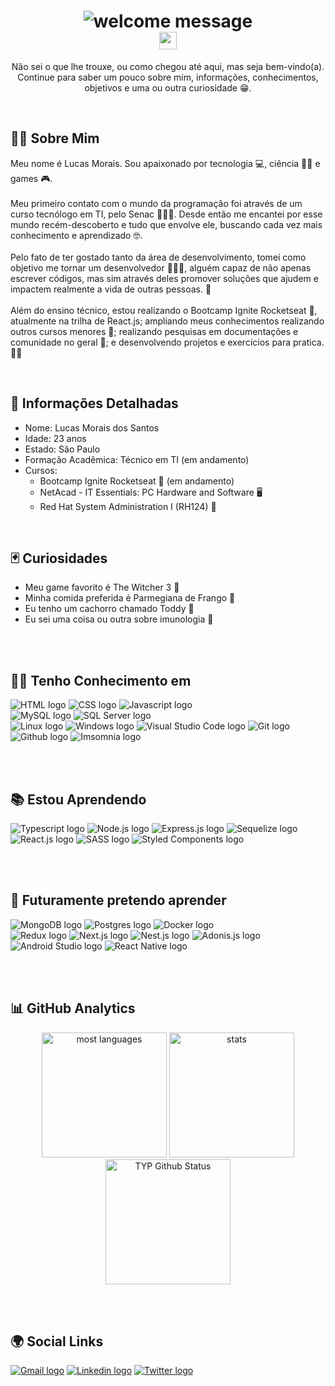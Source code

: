 <div align="center">
  <h1>
    <img src="https://readme-typing-svg.herokuapp.com?font=Segoe+UI&size=34&lines=Ol%C3%A1+%F0%9F%91%8B%F0%9F%8F%BC.+Bem+Vindo(a)!" alt="welcome message"> <br/>
    <img src="https://komarev.com/ghpvc/?username=LucasMorais1998-github-LucasMorais1998&style=flat-square" height="28px" alt="profile views counter">
  </h1>
</div>

<p align="center">
  Não sei o que lhe trouxe, ou como chegou até aqui, mas seja bem-vindo(a). <br/>
  Continue para saber um pouco sobre mim, informações, conhecimentos, objetivos e uma ou outra curiosidade 😁.
</p>

<br/>
<h2 align="left">🧑🏻‍ Sobre Mim</h2>

<p align="left">
  Meu nome é Lucas Morais. Sou apaixonado por tecnologia 💻, ciência 👨‍🔬 e games 🎮. <br/> <br/>
  Meu primeiro contato com o mundo da programação foi através de um curso tecnólogo em TI, pelo Senac 👨🏼‍🎓. Desde então me encantei por esse mundo recém-descoberto e tudo que envolve ele, buscando cada vez mais conhecimento e aprendizado 🤓. <br/> <br/>
  Pelo fato de ter gostado tanto da área de desenvolvimento, tomei como objetivo me tornar um desenvolvedor 👨🏼‍💻, alguém capaz de não apenas escrever códigos, mas sim através deles promover soluções que ajudem e impactem realmente a vida de outras pessoas. 🤝<br/> <br/>
  Além do ensino técnico, estou realizando o Bootcamp Ignite Rocketseat 🚀, atualmente na trilha de React.js; ampliando meus conhecimentos realizando outros cursos menores 📖; realizando pesquisas em documentações e comunidade no geral 🔎; e desenvolvendo projetos e exercícios para pratica. ✍🏼
</p>

<br/>
<h2 align="left">📁 Informações Detalhadas</h2>
<ul>
  <li>Nome: Lucas Morais dos Santos</li>
  <li>Idade: 23 anos</li>
  <li>Estado: São Paulo</li>
  <li>Formação Acadêmica: Técnico em TI (em andamento)</li>
  <li>Cursos:
    <ul>
      <li>Bootcamp Ignite Rocketseat 🚀 (em andamento)</li>
      <li>NetAcad - IT Essentials: PC Hardware and Software 🖥</li>
      <li>Red Hat System Administration I (RH124) 🧧 </li>
    </ul>
</ul>

<br/>
<h2 align="left">🃏 Curiosidades</h2>
<ul>
  <li>Meu game favorito é The Witcher 3 🐺</li>
  <li>Minha comida preferida é Parmegiana de Frango 🍗</li>
  <li>Eu tenho um cachorro chamado Toddy 🐶</li>
  <li>Eu sei uma coisa ou outra sobre imunologia 🧪</li>
</ul>

<br/><br/>
<h2 align="left"> 👨‍💻 Tenho Conhecimento em</h2>

<span> 
  <img src="https://img.shields.io/badge/html5-%23E34F26.svg?style=for-the-badge&logo=html5&logoColor=white" alt="HTML logo" title="HTML"/> 
  <img src="https://img.shields.io/badge/css3-%231572B6.svg?style=for-the-badge&logo=css3&logoColor=white" alt="CSS logo" title="CSS" />
  <img src="https://img.shields.io/badge/javascript-%23323330.svg?style=for-the-badge&logo=javascript&logoColor=%23F7DF1E" alt="Javascript logo" title="Javascript" /> <br/>
  <img src="https://img.shields.io/badge/mysql-%2300f.svg?style=for-the-badge&logo=mysql&logoColor=white" alt="MySQL logo" title="MySQL" />
  <img src="https://img.shields.io/badge/Microsoft%20SQL%20Sever-CC2927?style=for-the-badge&logo=microsoft%20sql%20server&logoColor=white" alt="SQL Server logo" title="SQL Server" /> <br/>
  <img src="https://img.shields.io/badge/Windows-0078D6?style=for-the-badge&logo=windows&logoColor=white" alt="Linux logo" title="Linux" />
  <img src="https://img.shields.io/badge/Linux-FCC624?style=for-the-badge&logo=linux&logoColor=black" alt="Windows logo" title="Windows" />
  <img src="https://img.shields.io/badge/Visual%20Studio%20Code-0078d7.svg?style=for-the-badge&logo=visual-studio-code&logoColor=white" alt="Visual Studio Code logo" title="Visual Studio Code" />
  <img src="https://img.shields.io/badge/git-%23F05033.svg?style=for-the-badge&logo=git&logoColor=white" alt="Git logo" title="Git" />
  <img src="https://img.shields.io/badge/github-%23121011.svg?style=for-the-badge&logo=github&logoColor=white" alt="Github logo" title="Github" />
  <img src="https://img.shields.io/badge/Insomnia-black?style=for-the-badge&logo=insomnia&logoColor=5849BE" alt="Imsomnia logo" title="Imsomnia" />
</span>

<br/><br/>
<h2 align="left"> 📚 Estou Aprendendo</h2>

<span> 
  <img src="https://img.shields.io/badge/typescript-%23007ACC.svg?style=for-the-badge&logo=typescript&logoColor=white" alt="Typescript logo" title="Typescript" /> 
  <img src="https://img.shields.io/badge/node.js-6DA55F?style=for-the-badge&logo=node.js&logoColor=white" alt="Node.js logo" title="Node.js" /> 
  <img src="https://img.shields.io/badge/express.js-%23404d59.svg?style=for-the-badge&logo=express&logoColor=%2361DAFB" alt="Express.js logo" title="Express.js" />
  <img src="https://img.shields.io/badge/Sequelize-52B0E7?style=for-the-badge&logo=Sequelize&logoColor=white" alt="Sequelize logo" title="Sequelize" /> <br/>
  <img src="https://img.shields.io/badge/react-%2320232a.svg?style=for-the-badge&logo=react&logoColor=%2361DAFB" alt="React.js logo" title="React.js" />
  <img src="https://img.shields.io/badge/SASS-hotpink.svg?style=for-the-badge&logo=SASS&logoColor=white" alt="SASS logo" title="SASS"/>
  <img src="https://img.shields.io/badge/styled--components-DB7093?style=for-the-badge&logo=styled-components&logoColor=white" alt="Styled Components logo" title="Styled Components" />
</span>

<br/><br/>
<h2 align="left"> 🔭 Futuramente pretendo aprender</h2>

<span> 
  <img src="https://img.shields.io/badge/MongoDB-%234ea94b.svg?style=for-the-badge&logo=mongodb&logoColor=white" alt="MongoDB logo" title="MongoDB" /> 
  <img src="https://img.shields.io/badge/postgres-%23316192.svg?style=for-the-badge&logo=postgresql&logoColor=white" alt="Postgres logo" title="Postgres" /> 
  <img src="https://img.shields.io/badge/docker-%230db7ed.svg?style=for-the-badge&logo=docker&logoColor=white" alt="Docker logo" title="Docker" /> <br/>
  <img src="https://img.shields.io/badge/redux-%23593d88.svg?style=for-the-badge&logo=redux&logoColor=white" alt="Redux logo" title="Redux" />
  <img src="https://img.shields.io/badge/Next-black?style=for-the-badge&logo=next.js&logoColor=white" alt="Next.js logo" title="Next.js" />
  <img src="https://img.shields.io/badge/nestjs-%23E0234E.svg?style=for-the-badge&logo=nestjs&logoColor=white" alt="Nest.js logo" title="Nest.js" />
  <img src="https://img.shields.io/badge/adonisjs-%23220052.svg?style=for-the-badge&logo=adonisjs&logoColor=white" alt="Adonis.js logo" title="Adonis.js" /> <br/>
  
  <img src="https://img.shields.io/badge/Android%20Studio-3DDC84.svg?style=for-the-badge&logo=android-studio&logoColor=white" alt="Android Studio logo" title="Android Studio" />
  <img src="https://img.shields.io/badge/react_native-%2320232a.svg?style=for-the-badge&logo=react&logoColor=%2361DAFB" alt="React Native logo" title="React Native" />
</span>

<br/><br/>
<h2 align="left">📊 GitHub Analytics </h2>

<div align="center">
  <img height="200em" src="https://github-readme-stats.vercel.app/api/top-langs/?username=LucasMorais1998&theme=chartreuse-dark&title_color=fff&text_color=fff&border_color=fff&layout=compact&langs_count=7&exclude_repo=Exercicios_URI" alt="most languages"/>
  
  <img height="200em" src="https://github-readme-stats.vercel.app/api?username=LucasMorais1998&&show_icons=true&theme=chartreuse-dark&title_color=fff&text_color=fff&border_color=fff&count_private=true" alt="stats"/>
  
  <img height="200em" alt="TYP Github Status" src="https://github-readme-streak-stats.herokuapp.com?user=LucasMorais1998&theme=chartreuse-dark&date_format=M%20j%5B%2C%20Y%5D&border=DDDDDD&stroke=DDDDDD&ring=F7F7F7&currStreakNum=F7F7F7&fire=36BCF7&sideNums=F7F7F7&currStreakLabel=36BCF7&sideLabels=36BCF7&dates=DDDDDD" alt="current streak">
</div>
  
<br/> <br/>
<h2 align="left">🌍 Social Links</h2> 
<span>
  <a href="mailto:lucas14.morais@gmail.com" target="_blank"/><img src="https://img.shields.io/badge/-Gmail-%23333?style=for-the-badge&logo=gmail&logoColor=white" alt="Gmail logo" title="Gmail" /></a>
  <a href="https://www.linkedin.com/in/lucas-morais-santos/" target="_blank"/><img src="https://img.shields.io/badge/Linkedin-%230077B5.svg?style=for-the-badge&logo=linkedin&logoColor=white" alt="Linkedin logo" title="Linkedin" /></a>
  <a href="https://twitter.com/lucasmds198" target="_blank"/><img src="https://img.shields.io/badge/Twitter-%231DA1F2.svg?style=for-the-badge&logo=Twitter&logoColor=white" alt="Twitter logo" title="Twitter" /></a>
</span>
